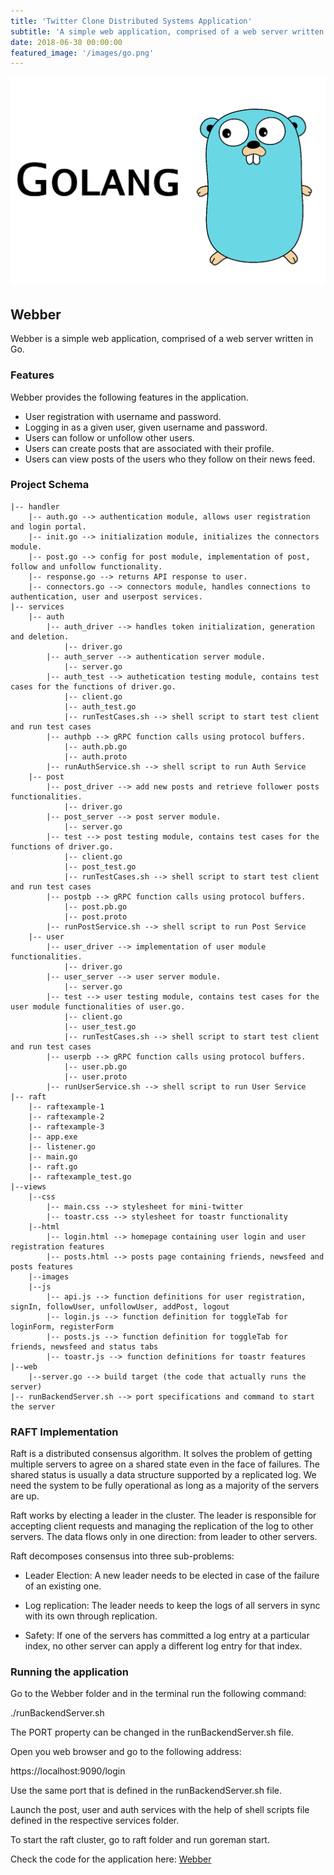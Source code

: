 ```yaml
---
title: 'Twitter Clone Distributed Systems Application'
subtitle: 'A simple web application, comprised of a web server written in Go'
date: 2018-06-30 00:00:00
featured_image: '/images/go.png'
---
```


![](/images/go.png)

## Webber

Webber is a simple web application, comprised of a web server written in Go.

### Features

Webber provides the following features in the application.

* User registration with username and password.
* Logging in as a given user, given username and password.
* Users can follow or unfollow other users.
* Users can create posts that are associated with their profile.
* Users can view posts of the users who they follow on their news feed.

### Project Schema

	|-- handler
		|-- auth.go --> authentication module, allows user registration and login portal.
		|-- init.go --> initialization module, initializes the connectors module.
		|-- post.go --> config for post module, implementation of post, follow and unfollow functionality.
		|-- response.go --> returns API response to user.
		|-- connectors.go --> connectors module, handles connections to authentication, user and userpost services.
	|-- services
		|-- auth
			|-- auth_driver --> handles token initialization, generation and deletion.
				|-- driver.go
			|-- auth_server --> authentication server module.
				|-- server.go
			|-- auth_test --> authetication testing module, contains test cases for the functions of driver.go.
				|-- client.go
				|-- auth_test.go
				|-- runTestCases.sh --> shell script to start test client and run test cases
			|-- authpb --> gRPC function calls using protocol buffers.
				|-- auth.pb.go
				|-- auth.proto
			|-- runAuthService.sh --> shell script to run Auth Service   
		|-- post
			|-- post_driver --> add new posts and retrieve follower posts functionalities. 
				|-- driver.go
			|-- post_server --> post server module.
				|-- server.go
			|-- test --> post testing module, contains test cases for the functions of driver.go.
				|-- client.go
				|-- post_test.go
				|-- runTestCases.sh --> shell script to start test client and run test cases	
			|-- postpb --> gRPC function calls using protocol buffers.
				|-- post.pb.go
				|-- post.proto
			|-- runPostService.sh --> shell script to run Post Service   
		|-- user
			|-- user_driver --> implementation of user module functionalities.
				|-- driver.go
			|-- user_server --> user server module.
				|-- server.go
			|-- test --> user testing module, contains test cases for the user module functionalities of user.go.
				|-- client.go
				|-- user_test.go
				|-- runTestCases.sh --> shell script to start test client and run test cases
			|-- userpb --> gRPC function calls using protocol buffers.
				|-- user.pb.go
				|-- user.proto
			|-- runUserService.sh --> shell script to run User Service
	|-- raft
		|-- raftexample-1
		|-- raftexample-2
		|-- raftexample-3
		|-- app.exe
		|-- listener.go
		|-- main.go
		|-- raft.go
		|-- raftexample_test.go
	|--views
		|--css
			|-- main.css --> stylesheet for mini-twitter
			|-- toastr.css --> stylesheet for toastr functionality
		|--html
			|-- login.html --> homepage containing user login and user registration features
			|-- posts.html --> posts page containing friends, newsfeed and posts features
		|--images
		|--js
			|-- api.js --> function definitions for user registration, signIn, followUser, unfollowUser, addPost, logout
			|-- login.js --> function definition for toggleTab for loginForm, registerForm
			|-- posts.js --> function definition for toggleTab for friends, newsfeed and status tabs
			|-- toastr.js --> function definitions for toastr features
	|--web
		|--server.go --> build target (the code that actually runs the server)
	|-- runBackendServer.sh --> port specifications and command to start the server

### RAFT Implementation

Raft is a distributed consensus algorithm. It solves the problem of getting multiple servers to agree on a shared state even in the face of failures. The shared status is usually a data structure supported by a replicated log. We need the system to be fully operational as long as a majority of the servers are up.

Raft works by electing a leader in the cluster. The leader is responsible for accepting client requests and managing the replication of the log to other servers. The data flows only in one direction: from leader to other servers.

Raft decomposes consensus into three sub-problems:

* Leader Election: A new leader needs to be elected in case of the failure of an existing one.

* Log replication: The leader needs to keep the logs of all servers in sync with its own through replication.

* Safety: If one of the servers has committed a log entry at a particular index, no other server can apply a different log entry for that index.

### Running the application

Go to the Webber folder and in the terminal run the following command:

./runBackendServer.sh

The PORT property can be changed in the runBackendServer.sh file.

Open you web browser and go to the following address:

https://localhost:9090/login

Use the same port that is defined in the runBackendServer.sh file.

Launch the post, user and auth services with the help of shell scripts file defined in the respective services folder.

To start the raft cluster, go to raft folder and run goreman start.

Check the code for the application here: [Webber](https://github.com/gandalf1819/Webber)